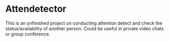 # Attendetector
This is an unfinished project on conducting attention detect and check the status/availability of another person. Could be useful in private video chats or group conference.
